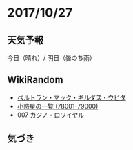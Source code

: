 # 2017/10/27

## 天気予報

今日（晴れ）/ 明日（曇のち雨）

## WikiRandom

* [ベルトラン・マック・ギルダス・ウビダ](https://ja.wikipedia.org/wiki/%E3%83%99%E3%83%AB%E3%83%88%E3%83%A9%E3%83%B3%E3%83%BB%E3%83%9E%E3%83%83%E3%82%AF%E3%83%BB%E3%82%AE%E3%83%AB%E3%83%80%E3%82%B9%E3%83%BB%E3%82%A6%E3%83%93%E3%83%80)
* [小惑星の一覧 (78001-79000)](https://ja.wikipedia.org/wiki/%E5%B0%8F%E6%83%91%E6%98%9F%E3%81%AE%E4%B8%80%E8%A6%A7_%2878001-79000%29)
* [007 カジノ・ロワイヤル](https://ja.wikipedia.org/wiki/007_%E3%82%AB%E3%82%B8%E3%83%8E%E3%83%BB%E3%83%AD%E3%83%AF%E3%82%A4%E3%83%A4%E3%83%AB)

## 気づき

